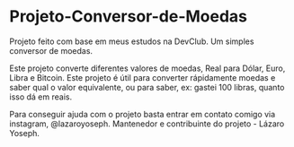 # Projeto-Conversor-de-Moedas
Projeto feito com base em meus estudos na DevClub. Um simples conversor de moedas. 

Este projeto converte diferentes valores de moedas, Real para Dólar, Euro, Libra e Bitcoin. 
Este projeto é útil para converter rápidamente moedas e saber qual o valor equivalente, ou para saber, ex: gastei 100 libras, quanto isso dá em reais.

Para conseguir ajuda com o projeto basta entrar em contato comigo via instagram, @lazaroyoseph.
Mantenedor e contribuinte do projeto - Lázaro Yoseph. 
